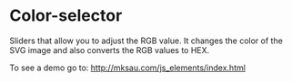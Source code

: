 # Color-selector
Sliders that allow you to adjust the RGB value. It changes the color of the SVG image and also converts the RGB values to HEX.

To see a demo go to: http://mksau.com/js_elements/index.html

